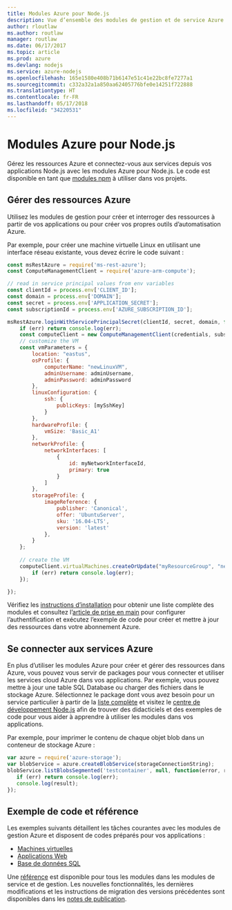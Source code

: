 ```yaml
---
title: Modules Azure pour Node.js
description: Vue d’ensemble des modules de gestion et de service Azure pour Node.js
author: rloutlaw
ms.author: routlaw
manager: routlaw
ms.date: 06/17/2017
ms.topic: article
ms.prod: azure
ms.devlang: nodejs
ms.service: azure-nodejs
ms.openlocfilehash: 165e1580e408b71b6147e51c41e22bc8fe7277a1
ms.sourcegitcommit: c332a32a1a850aa62405776bfe0e14251f722888
ms.translationtype: HT
ms.contentlocale: fr-FR
ms.lasthandoff: 05/17/2018
ms.locfileid: "34220531"
---
```

# <a name="azure-modules-for-nodejs"></a>Modules Azure pour Node.js

Gérez les ressources Azure et connectez-vous aux services depuis vos applications Node.js avec les modules Azure pour Node.js. Le code est disponible en tant que [modules npm](node-sdk-azure-install.md) à utiliser dans vos projets. 

## <a name="manage-azure-resources"></a>Gérer des ressources Azure

Utilisez les modules de gestion pour créer et interroger des ressources à partir de vos applications ou pour créer vos propres outils d’automatisation Azure. 

Par exemple, pour créer une machine virtuelle Linux en utilisant une interface réseau existante, vous devez écrire le code suivant :

```javascript
const msRestAzure = require('ms-rest-azure');
const ComputeManagementClient = require('azure-arm-compute');

// read in service principal values from env variables
const clientId = process.env['CLIENT_ID'];
const domain = process.env['DOMAIN'];
const secret = process.env['APPLICATION_SECRET'];
const subscriptionId = process.env['AZURE_SUBSCRIPTION_ID'];

msRestAzure.loginWithServicePrincipalSecret(clientId, secret, domain, function (err, credentials, subscriptions) {
    if (err) return console.log(err);
    const computeClient = new ComputeManagementClient(credentials, subscriptionId);
    // customize the VM 
    const vmParameters = {
        location: "eastus",
        osProfile: {
            computerName: "newLinuxVM",
            adminUsername: adminUsername,
            adminPassword: adminPassword
        },
        linuxConfiguration: {
            ssh: {
                publicKeys: [mySshKey]
            }
        },
        hardwareProfile: {
            vmSize: 'Basic_A1'
        },
        networkProfile: {
            networkInterfaces: [
                {
                    id: myNetworkInterfaceId,
                    primary: true
                }
            ]
        },
        storageProfile: {
            imageReference: {
                publisher: 'Canonical',
                offer: 'UbuntuServer',
                sku: '16.04-LTS',
                version: 'latest'
            },
        }
    };
 
    // create the VM
    computeClient.virtualMachines.createOrUpdate("myResourceGroup", "newLinuxVM", vmParameters, function (err, data) {
        if (err) return console.log(err);
    });

});
```

Vérifiez les [instructions d’installation](node-sdk-azure-install.md) pour obtenir une liste complète des modules et consultez l’[article de prise en main](node-sdk-azure-get-started.md) pour configurer l’authentification et exécutez l’exemple de code pour créer et mettre à jour des ressources dans votre abonnement Azure. 

## <a name="connect-to-azure-services"></a>Se connecter aux services Azure

En plus d’utiliser les modules Azure pour créer et gérer des ressources dans Azure, vous pouvez vous servir de packages pour vous connecter et utiliser les services cloud Azure dans vos applications. Par exemple, vous pouvez mettre à jour une table SQL Database ou charger des fichiers dans le stockage Azure. Sélectionnez le package dont vous avez besoin pour un service particulier à partir de la [liste complète](node-sdk-azure-install.md) et visitez le [centre de développement Node.js](https://azure.microsoft.com/develop/nodejs/) afin de trouver des didacticiels et des exemples de code pour vous aider à apprendre à utiliser les modules dans vos applications.

Par exemple, pour imprimer le contenu de chaque objet blob dans un conteneur de stockage Azure :

```javascript
var azure = require('azure-storage');
var blobService = azure.createBlobService(storageConnectionString);
blobService.listBlobsSegmented('testcontainer', null, function(error, result, response) {
   if (err) return console.log(err);
   console.log(result);
});
```

## <a name="sample-code-and-reference"></a>Exemple de code et référence

Les exemples suivants détaillent les tâches courantes avec les modules de gestion Azure et disposent de codes préparés pour vos applications :

- [Machines virtuelles](node-samples-services-compute.md)
- [Applications Web](node-samples-services-web-and-mobile.md)
- [Base de données SQL](node-samples-services-database.md)
   
Une [référence](https://docs.microsoft.com/javascript/api) est disponible pour tous les modules dans les modules de service et de gestion. Les nouvelles fonctionnalités, les dernières modifications et les instructions de migration des versions précédentes sont disponibles dans les [notes de publication](https://github.com/Azure/azure-sdk-for-node/releases).